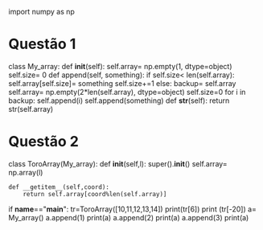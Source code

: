 import numpy as np
# Questão 1
class My_array:
    def __init__(self):
        self.array= np.empty(1, dtype=object)
        self.size= 0
    def append(self, something):
        if self.size< len(self.array):
            self.array[self.size]= something
            self.size+=1
        else:
            backup= self.array
            self.array= np.empty(2*len(self.array), dtype=object)
            self.size=0
            for i in backup:
                self.append(i)
            self.append(something)
    def __str__(self):
        return str(self.array)


    
# Questão 2
class ToroArray(My_array):
    def __init__(self,l):
        super().__init__()
        self.array= np.array(l)
        
    def __getitem__(self,coord):
        return self.array[coord%len(self.array)]


if __name__=="__main__":
   tr=ToroArray([10,11,12,13,14])
   print(tr[6])
   print (tr[-20])
   a= My_array()
   a.append(1)
   print(a)
   a.append(2)
   print(a)
   a.append(3)
   print(a)
